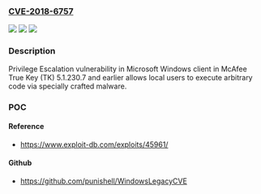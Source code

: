 ### [CVE-2018-6757](https://cve.mitre.org/cgi-bin/cvename.cgi?name=CVE-2018-6757)
![](https://img.shields.io/static/v1?label=Product&message=True%20Key&color=blue)
![](https://img.shields.io/static/v1?label=Version&message=5.1.230.75.1.230.7%20&color=brighgreen)
![](https://img.shields.io/static/v1?label=Vulnerability&message=Privilege%20Escalation%20vulnerability&color=brighgreen)

### Description

Privilege Escalation vulnerability in Microsoft Windows client in McAfee True Key (TK) 5.1.230.7 and earlier allows local users to execute arbitrary code via specially crafted malware.

### POC

#### Reference
- https://www.exploit-db.com/exploits/45961/

#### Github
- https://github.com/punishell/WindowsLegacyCVE

